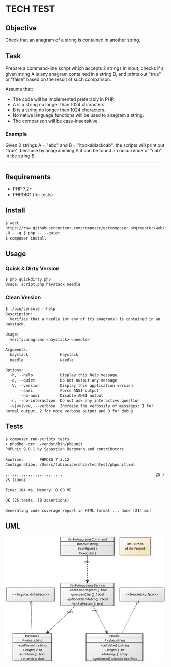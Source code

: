 # TECH TEST

## Objective
Check that an anagram of a string is contained in another string.

## Task
Prepare a command-line script which accepts 2 strings in input, checks if a given
string A is any anagram contained in a string B, and prints out  "true" or "false"
based on the result of such comparison.

Assume that:

 - The code will be implemented preferably in PHP.
 - A is a string no longer than 1024 characters.
 - B is a string no longer than 1024 characters.
 - No native language functions will be used to anagram a string.
 - The comparison will be case-insensitive.
 
### Example
Given 2 strings A = "abc" and B = "itookablackcab", the scripts will print out
"true", because by anagramming A it can be found an occurrence of "cab" in the
string B.

---

## Requirements

 - PHP 7.2+
 - PHPDBG (for tests)

## Install

```
$ wget https://raw.githubusercontent.com/composer/getcomposer.org/master/web/installer -O - -q | php -- --quiet
$ composer install
```

## Usage

### Quick & Dirty Version

```
$ php quickdirty.php
Usage: script.php haystack needle
```

### Clean Version

```
$ ./bin/console --help
Description:
  Verifies that a needle (or any of its anagrams) is contained in an haystack.

Usage:
  verify:anagrams <haystack> <needle>

Arguments:
  haystack              Haystack
  needle                Needle

Options:
  -h, --help            Display this help message
  -q, --quiet           Do not output any message
  -V, --version         Display this application version
      --ansi            Force ANSI output
      --no-ansi         Disable ANSI output
  -n, --no-interaction  Do not ask any interactive question
  -v|vv|vvv, --verbose  Increase the verbosity of messages: 1 for normal output, 2 for more verbose output and 3 for debug
```

## Tests

```
$ composer run-scripts tests
> phpdbg -qrr ./vendor/bin/phpunit
PHPUnit 9.0.1 by Sebastian Bergmann and contributors.

Runtime:       PHPDBG 7.3.12
Configuration: /Users/fabiocicerchia/techtest/phpunit.xml

.........................                                         25 / 25 (100%)

Time: 104 ms, Memory: 8.00 MB

OK (25 tests, 30 assertions)

Generating code coverage report in HTML format ... done [214 ms]
```

## UML

![UML Graph](docs/uml.png)
